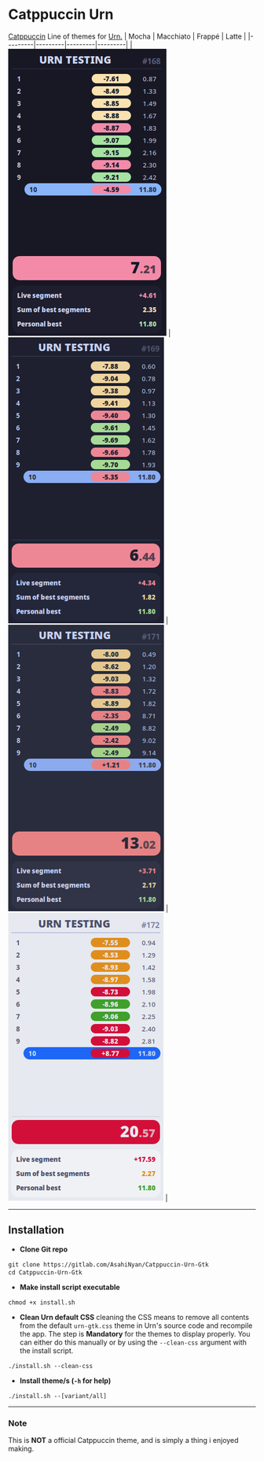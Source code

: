 # Catppuccin Urn
[Catppuccin](https://github.com/catppuccin) Line of themes for [Urn.](https://github.com/paoloose/urn)
| Mocha | Macchiato | Frappé | Latte |
|---------|---------|---------|---------|
| ![](assets/mocha.png) | ![](assets/macchiato.png) | ![](assets/frappe.png) | ![](assets/latte.png) |

---
## Installation
- **Clone Git repo**
```
git clone https://gitlab.com/AsahiNyan/Catppuccin-Urn-Gtk
cd Catppuccin-Urn-Gtk
```

- **Make install script executable**
```
chmod +x install.sh
```

- **Clean Urn default CSS**
cleaning the CSS means to remove all contents from the default `urn-gtk.css` theme in Urn's source code and recompile the app. The step is **Mandatory** for the themes to display properly.
You can either do this manually or by using the `--clean-css` argument with the install script.
```
./install.sh --clean-css
```

- **Install theme/s (`-h` for help)**
```
./install.sh --[variant/all]
```

---
### Note
This is **NOT** a official Catppuccin theme, and is simply a thing i enjoyed making.
